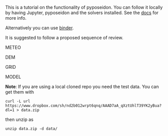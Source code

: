 This is a tutorial on the functionality of pyposeidon. You can follow it locally by having Jupyter, pyposeidon and the solvers installed. See the [docs](https://pyposeidon.readthedocs.io/en/latest/10_installation.html) for more info.

Alternatively you can use [binder](https://mybinder.org/v2/gh/ec-jrc/pyposeidon/master?urlpath=%2Flab).

It is suggested to follow a proposed sequence of review.

METEO

DEM

GRID

MODEL

**Note**: If you are using a local cloned repo you need the test data. You can get them with

`curl -L url https://www.dropbox.com/sh/nd2b012wrpt6qnq/AAAD7aA_qXztUhlT39YK2yBua?dl=1 > data.zip`

then unzip as

`unzip data.zip -d data/`


